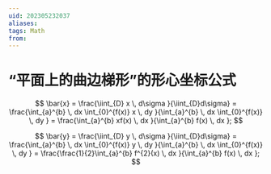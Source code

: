 ```yaml
---
uid: 202305232037
aliases: 
tags: Math
from: 
---
```

# “平面上的曲边梯形”的形心坐标公式

$$
\bar{x} = \frac{\iint_{D} x \, d\sigma }{\iint_{D}d\sigma} = \frac{\int_{a}^{b}  \, dx \int_{0}^{f(x)} x \, dy }{\int_{a}^{b}  \, dx \int_{0}^{f(x)}  \, dy } = \frac{\int_{a}^{b} xf(x) \, dx }{\int_{a}^{b} f(x) \, dx };
$$

$$
\bar{y} = \frac{\iint_{D} y \, d\sigma }{\iint_{D}d\sigma} = \frac{\int_{a}^{b}  \, dx \int_{0}^{f(x)} y \, dy }{\int_{a}^{b}  \, dx \int_{0}^{f(x)}  \, dy } = \frac{\frac{1}{2}\int_{a}^{b} f^{2}(x) \, dx }{\int_{a}^{b} f(x) \, dx };
$$